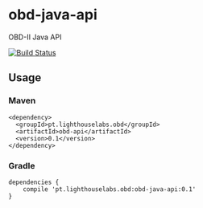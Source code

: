 obd-java-api
============

OBD-II Java API

[![Build Status](https://drone.io/github.com/pires/obd-java-api/status.png)](https://drone.io/github.com/pires/obd-java-api/latest)

## Usage ##

### Maven ###
```
<dependency>
  <groupId>pt.lighthouselabs.obd</groupId>
  <artifactId>obd-api</artifactId>
  <version>0.1</version>
</dependency>
```

### Gradle ###
```
dependencies {
    compile 'pt.lighthouselabs.obd:obd-java-api:0.1'
}
```
